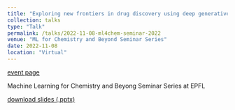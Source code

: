 ```yaml
---
title: "Exploring new frontiers in drug discovery using deep generative models"
collection: talks
type: "Talk"
permalink: /talks/2022-11-08-ml4chem-seminar-2022
venue: "ML for Chemistry and Beyond Seminar Series"
date: 2022-11-08
location: "Virtual"
---
```


[event page](https://memento.epfl.ch/event/machine-learning-in-chemistry-and-beyond-che-65-12/)

Machine Learning for Chemistry and Beyong Seminar Series at EPFL 

<a href="../files/20221108_EPFL-ML4Chem_Mercado.pptx">download slides (.pptx)</a>
